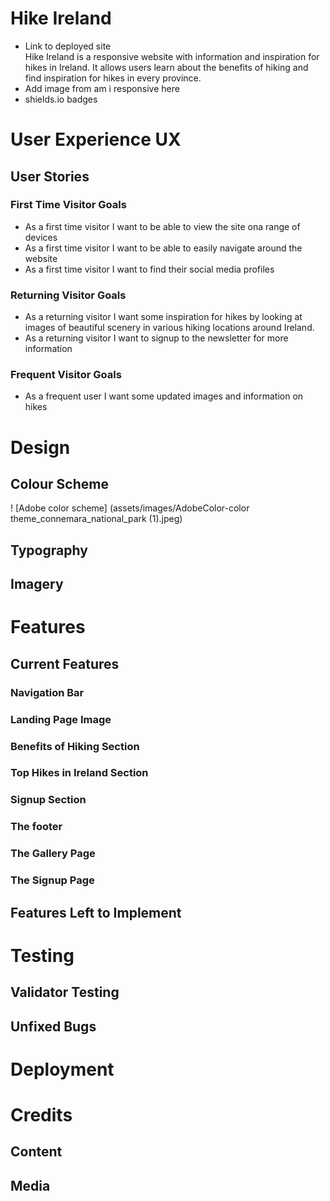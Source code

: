 # Hike Ireland
- Link to deployed site\
Hike Ireland is a responsive website with information and inspiration for hikes in Ireland. It allows users learn about the benefits of hiking and find inspiration for hikes in every province.
- Add image from am i responsive here
- shields.io badges 

# User Experience UX
## User Stories
### First Time Visitor Goals
- As a first time visitor I want to be able to view the site ona range of devices
- As a first time visitor I want to be able to easily navigate around the website
- As a first time visitor I want to find their social media profiles 
### Returning Visitor Goals
- As a returning visitor I want some inspiration for hikes by looking at images of beautiful scenery in various hiking locations around Ireland.
- As a returning visitor I want to signup to the newsletter for more information
### Frequent Visitor Goals
- As a frequent user I want some updated images and information on hikes 

# Design
## Colour Scheme
! [Adobe color scheme] (assets/images/AdobeColor-color theme_connemara_national_park (1).jpeg)

## Typography
## Imagery


# Features
## Current Features
### Navigation Bar
### Landing Page Image
### Benefits of Hiking Section
### Top Hikes in Ireland Section
### Signup Section
### The footer
### The Gallery Page
### The Signup Page
## Features Left to Implement

# Testing
## Validator Testing
## Unfixed Bugs
# Deployment

# Credits
## Content
## Media










[def]: url